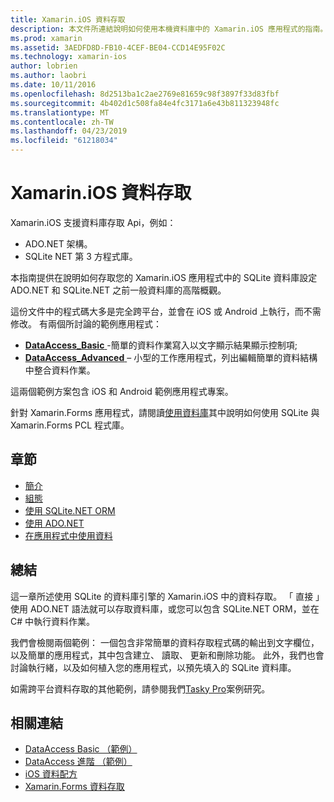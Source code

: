 ```yaml
---
title: Xamarin.iOS 資料存取
description: 本文件所連結說明如何使用本機資料庫中的 Xamarin.iOS 應用程式的指南。 連結的內容討論 SQLite.NET、 ADO.NET 以及更多。
ms.prod: xamarin
ms.assetid: 3AEDFD8D-FB10-4CEF-BE04-CCD14E95F02C
ms.technology: xamarin-ios
author: lobrien
ms.author: laobri
ms.date: 10/11/2016
ms.openlocfilehash: 8d2513ba1c2ae2769e81659c98f3897f33d83fbf
ms.sourcegitcommit: 4b402d1c508fa84e4fc3171a6e43b811323948fc
ms.translationtype: MT
ms.contentlocale: zh-TW
ms.lasthandoff: 04/23/2019
ms.locfileid: "61218034"
---
```

# <a name="xamarinios-data-access"></a>Xamarin.iOS 資料存取

Xamarin.iOS 支援資料庫存取 Api，例如：

-  ADO.NET 架構。
-  SQLite NET 第 3 方程式庫。

本指南提供在說明如何存取您的 Xamarin.iOS 應用程式中的 SQLite 資料庫設定 ADO.NET 和 SQLite.NET 之前一般資料庫的高階概觀。 

這份文件中的程式碼大多是完全跨平台，並會在 iOS 或 Android 上執行，而不需修改。 有兩個所討論的範例應用程式：

-  [**DataAccess_Basic** ](https://github.com/xamarin/mobile-samples/tree/master/DataAccess/Basic) -簡單的資料作業寫入以文字顯示結果顯示控制項;
-  [**DataAccess_Advanced** ](https://github.com/xamarin/mobile-samples/tree/master/DataAccess/Advanced) – 小型的工作應用程式，列出編輯簡單的資料結構中整合資料作業。

這兩個範例方案包含 iOS 和 Android 範例應用程式專案。

針對 Xamarin.Forms 應用程式，請閱讀[使用資料庫](~/xamarin-forms/app-fundamentals/databases.md)其中說明如何使用 SQLite 與 Xamarin.Forms PCL 程式庫。

## <a name="sections"></a>章節

-  [簡介](introduction.md)
-  [組態](configuration.md)
-  [使用 SQLite.NET ORM](using-sqlite-orm.md)
-  [使用 ADO.NET](using-adonet.md)
-  [在應用程式中使用資料](using-data-in-an-app.md)

## <a name="summary"></a>總結

這一章所述使用 SQLite 的資料庫引擎的 Xamarin.iOS 中的資料存取。 「 直接 」 使用 ADO.NET 語法就可以存取資料庫，或您可以包含 SQLite.NET ORM，並在 C# 中執行資料作業。

我們會檢閱兩個範例： 一個包含非常簡單的資料存取程式碼的輸出到文字欄位，以及簡單的應用程式，其中包含建立、 讀取、 更新和刪除功能。 此外，我們也會討論執行緒，以及如何植入您的應用程式，以預先填入的 SQLite 資料庫。

如需跨平台資料存取的其他範例，請參閱我們[Tasky Pro](~/cross-platform/app-fundamentals/building-cross-platform-applications/case-study-tasky.md)案例研究。

## <a name="related-links"></a>相關連結

- [DataAccess Basic （範例）](https://github.com/xamarin/mobile-samples/tree/master/DataAccess/Basic)
- [DataAccess 進階 （範例）](https://github.com/xamarin/mobile-samples/tree/master/DataAccess/Advanced)
- [iOS 資料配方](https://github.com/xamarin/recipes/tree/master/Recipes/ios/data/sqlite)
- [Xamarin.Forms 資料存取](~/xamarin-forms/app-fundamentals/databases.md)

